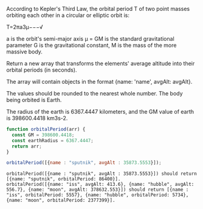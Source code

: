 According to Kepler's Third Law, the orbital period  T
  of two point masses orbiting each other in a circular or elliptic orbit is:

T=2πa3μ−−−√
 
a is the orbit's semi-major axis
μ = GM is the standard gravitational parameter
G is the gravitational constant,
M is the mass of the more massive body.

Return a new array that transforms the elements' average altitude into
their orbital periods (in seconds).

The array will contain objects in the format {name: 'name', avgAlt: avgAlt}.

The values should be rounded to the nearest whole number. The body being
orbited is Earth.

The radius of the earth is 6367.4447 kilometers, and the GM value of earth
is 398600.4418 km3s-2.


```javascript
function orbitalPeriod(arr) {
  const GM = 398600.4418;
  const earthRadius = 6367.4447;
  return arr;
}

orbitalPeriod([{name : "sputnik", avgAlt : 35873.5553}]);
```

```
orbitalPeriod([{name : "sputnik", avgAlt : 35873.5553}]) should return [{name: "sputnik", orbitalPeriod: 86400}].
orbitalPeriod([{name: "iss", avgAlt: 413.6}, {name: "hubble", avgAlt: 556.7}, {name: "moon", avgAlt: 378632.553}]) should return [{name : "iss", orbitalPeriod: 5557}, {name: "hubble", orbitalPeriod: 5734}, {name: "moon", orbitalPeriod: 2377399}].
```

